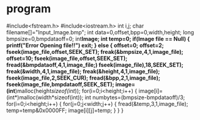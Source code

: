 # program
#include&lt;fstream.h> #include&lt;iostream.h> int i,j; char filename[]="Input_Image.bmp"; int data=0,offset,bpp=0,width,height; long bmpsize=0,bmpdataoff=0; int**Image; int temp=0; if(Image file == Null) { printf("Error Opening file!!") exit; } else { offset=0; offset=2; fseek(image_file,offset,SEEK_SET); freak(&amp;bmpsize,4,1,image_file); offset=10; fseek(image_file,offset,SEEK_SET); fread(&amp;bmpdataoff,4,1,image_file;) fseek(image_file),18,SEEK_SET); freak(&amp;width,4,1,image_file); freak(&amp;height,4,1,image_file); fseek(image_file,2,SEEK_CUR); fread(&amp;bpp,2,1,image_file); fseek(image_file,bmpdataoff,SEEK_SET); image=(int**)malloc(height*sizeof(int*)); for(i=0;i&lt;height;i++) { image[i]=(int*)malloc(width*sizeof(int)); int numbytes=(bmpsize-bmpdataoff)/3; for(i=0;i&lt;height;i++) { for(j=0;j&lt;width;j++) { fread(&amp;temp,3,1,image_file); temp=temp&amp;0x0000FF; image[i][j]=temp; } } }
